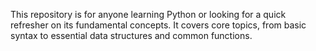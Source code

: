 This repository is  for anyone learning Python or looking for a quick refresher on its fundamental concepts. 
It covers core topics, from basic syntax to essential data structures and common functions.
